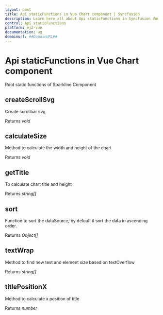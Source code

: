 ```yaml
---
layout: post
title: Api staticFunctions in Vue Chart component | Syncfusion
description: Learn here all about Api staticFunctions in Syncfusion Vue Chart component of Syncfusion Essential JS 2 and more.
control: Api staticFunctions 
platform: ej2-vue
documentation: ug
domainurl: ##DomainURL##
---
```


# Api staticFunctions in Vue Chart component

Root static functions of Sparkline Component

## createScrollSvg

Create scrollbar svg.

Returns *void*

## calculateSize

Method to calculate the width and height of the chart

Returns *void*

## getTitle

To calculate chart title and height

Returns *string[]*

## sort

Function to sort the dataSource, by default it sort the data in ascending order.

Returns *Object[]*

## textWrap

Method to find new text and element size based on textOverflow

Returns *string[]*

## titlePositionX

Method to calculate x position of title

Returns *number*

